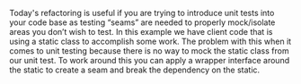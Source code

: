 Today's refactoring is useful if you are trying to 
introduce unit tests into your code base as testing “seams” 
are needed to properly mock/isolate areas you don’t wish to test. 
In this example we have client code that is using a static class to
 accomplish some work. The problem with this when it comes to 
 unit testing because there is no way to mock 
 the static class from our unit test. 
 To work around this you can apply a wrapper interface 
 around the static to create a seam and break the dependency
 on the static.
 
 
 